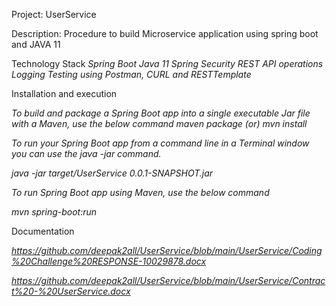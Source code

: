 Project: UserService


Description: Procedure to build Microservice application using spring boot and JAVA 11


Technology Stack
*Spring Boot*
*Java 11*
*Spring Security*
*REST API operations*
*Logging*
*Testing using Postman, CURL and RESTTemplate*



Installation and execution

*To build and package a Spring Boot app into a single executable Jar file with a Maven, use the below command*
*maven package (or)  mvn install*


*To run your Spring Boot app from a command line in a Terminal window you can use the java -jar command.* 

*java -jar target/UserService 0.0.1-SNAPSHOT.jar*

*To run Spring Boot app using Maven, use the below command*

*mvn spring-boot:run*

Documentation

*https://github.com/deepak2all/UserService/blob/main/UserService/Coding%20Challenge%20RESPONSE-10029878.docx*

*https://github.com/deepak2all/UserService/blob/main/UserService/Contract%20-%20UserService.docx*
